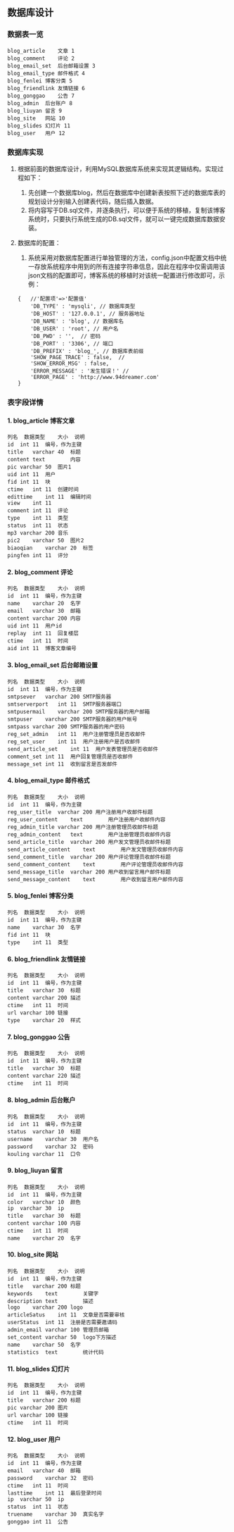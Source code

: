 ## 数据库设计

### 数据表一览 

```
blog_article	文章 1
blog_comment	评论 2
blog_email_set	后台邮箱设置 3
blog_email_type	邮件格式 4
blog_fenlei	博客分类 5
blog_friendlink	友情链接 6
blog_gonggao	公告 7
blog_admin	后台账户 8
blog_liuyan	留言 9
blog_site	网站 10
blog_slides	幻灯片 11
blog_user	用户 12
```

### 数据库实现

1. 根据前面的数据库设计，利用MySQL数据库系统来实现其逻辑结构。实现过程如下：
    1. 先创建一个数据库blog，然后在数据库中创建新表按照下述的数据库表的规划设计分别输入创建表代码，随后插入数据。
    2. 将内容写于DB.sql文件，并逐条执行，可以便于系统的移植，复制该博客系统时，只要执行系统生成的DB.sql文件，就可以一键完成数据库数据安装。

2. 数据库的配置：
    1. 系统采用对数据库配置进行单独管理的方法，config.json中配置文档中统一存放系统程序中用到的所有连接字符串信息，因此在程序中仅需调用该json文档的配置即可，博客系统的移植时对该统一配置进行修改即可，示例：
    
    ```
    {   //'配置项'=>'配置值'
        'DB_TYPE' : 'mysqli', // 数据库类型      
        'DB_HOST' : '127.0.0.1', // 服务器地址        
        'DB_NAME' : 'blog', // 数据库名       
        'DB_USER' : 'root', // 用户名
        'DB_PWD' : '',  // 密码      
        'DB_PORT' : '3306', // 端口 
        'DB_PREFIX' : 'blog_', // 数据库表前缀      
        'SHOW_PAGE_TRACE' : false,  //        
        'SHOW_ERROR_MSG' : false,        
        'ERROR_MESSAGE' : '发生错误！' // 
        'ERROR_PAGE' : 'http://www.94dreamer.com'
    }
    ```


### 表字段详情

#### 1. blog_article 博客文章

```
列名	数据类型	大小	说明
id	int	11	编号，作为主键
title	varchar	40	标题
content	text		内容
pic	varchar	50	图片1
uid	int	11	用户
fid	int	11	块
ctime	int	11	创建时间
edittime	int	11	编辑时间
view	int	11	
comment	int	11	评论
type	int	11	类型
status	int	11	状态
mp3	varchar	200	音乐
pic2	varchar	50	图片2
biaoqian	varchar	20	标签
pingfen	int	11	评分
``` 

#### 2. blog_comment 评论

```
列名	数据类型	大小	说明
id	int	11	编号，作为主键
name	varchar	20	名字
email	varchar	30	邮箱
content	varchar	200	内容
uid	int	11	用户id
replay	int	11	回复楼层
ctime	int	11	时间
aid	int	11	博客文章编号
```

#### 3. blog_email_set 后台邮箱设置

```
列名	数据类型	大小	说明
id	int	11	编号，作为主键
smtpsever	varchar	200	SMTP服务器
smtserverport	int	11	SMTP服务器端口
smtpusermail	varchar	200	SMTP服务器的用户邮箱
smtpuser	varchar	200	SMTP服务器的用户帐号
smtpass	varchar	200	SMTP服务器的用户密码
reg_set_admin	int	11	用户注册管理员是否收邮件
reg_set_user	int	11	用户注册用户是否收邮件
send_article_set	int	11	用户发表管理员是否收邮件
comment_set	int	11	用户回复管理员是否收邮件
message_set	int	11	收到留言是否发邮件
```

#### 4. blog_email_type	邮件格式

```
列名	数据类型	大小	说明
id	int	11	编号，作为主键
reg_user_title	varchar	200	用户注册用户收邮件标题
reg_user_content	text		用户注册用户收邮件内容
reg_admin_title	varchar	200	用户注册管理员收邮件标题
reg_admin_content	text		用户注册管理员收邮件内容
send_article_title	varchar	200	用户发文管理员收邮件标题
send_article_content	text		用户发文管理员收邮件内容
send_comment_title	varchar	200	用户评论管理员收邮件标题
send_comment_content	text		用户评论管理员收邮件内容
send_message_title	varchar	200	用户收到留言用户邮件标题
send_message_content	text		用户收到留言用户邮件内容
```

#### 5. blog_fenlei	博客分类

```
列名	数据类型	大小	说明
id	int	11	编号，作为主键
name	varchar	30	名字
fid	int	11	块
type	int	11	类型
```

#### 6. blog_friendlink	友情链接

```
列名	数据类型	大小	说明
id	int	11	编号，作为主键
title	varchar	30	标题
content	varchar	200	描述
ctime	int	11	时间
url	varchar	100	链接
type	varchar	20	样式
```

#### 7. blog_gonggao 公告

```
列名	数据类型	大小	说明
id	int	11	编号，作为主键
title	varchar	30	标题
content	varchar	220	描述
ctime	int	11	时间
```

#### 8. blog_admin 后台账户

```
列名	数据类型	大小	说明
id	int	11	编号，作为主键
status	varchar	10	标题
username	varchar	30	用户名
password	varchar	32	密码
kouling	varchar	11	口令
```

#### 9. blog_liuyan	留言

```
列名	数据类型	大小	说明
id	int	11	编号，作为主键
color	varchar	10	颜色
ip	varchar	30	ip
title	varchar	30	标题
content	varchar	100	内容
ctime	int	11	时间
name	varchar	20	名字
```

#### 10. blog_site 网站

```
列名	数据类型	大小	说明
id	int	11	编号，作为主键
title	varchar	200	标题
keywords	text		关键字
description	text		描述
logo	varchar	200	logo
articleSatus	int	11	文章是否需要审核
userStatus	int	11	注册是否需要邀请码
admin_email	varchar	100	管理员邮箱
set_content	varchar	50	logo下方描述
name	varchar	50	名字
statistics	text		统计代码
```

#### 11. blog_slides 幻灯片

```
列名	数据类型	大小	说明
id	int	11	编号，作为主键
title	varchar	200	标题
pic	varchar	200	图片
url	varchar	100	链接
ctime	int	11	时间
```

#### 12. blog_user	用户

```
列名	数据类型	大小	说明
id	int	11	编号，作为主键
email	varchar	40	邮箱
password	varchar	32	密码
ctime	int	11	时间
lasttime	int	11	最后登录时间
ip	varchar	50	ip
status	int	11	状态
truename	varchar	30	真实名字
gonggao	int	11	公告
```



